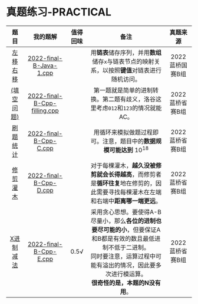 # 真题练习-PRACTICAL

| 题目 | 我的题解 | 值得回味 | 备注 | 真题来源 |
|:---:|:---:|:---:|:---:|:---:|
|[左移右移](https://www.lanqiao.cn/problems/2219/learning/)|[2022-final-B-Java-1.cpp](./2022-final-B-Java-1.cpp)|  | 用**链表**储存序列，并用**数组**储存`x`与链表节点的映射关系，以按照**键值**对链表进行随机访问。 | 2022蓝桥国赛B组 |
|[(填空问题)](https://www.luogu.com.cn/problem/P8771)|[2022-final-B-Cpp-filling.cpp](./2022-final-B-Cpp-filling.cpp)|  | 第一题就是简单的进制转换。第二题有歧义，洛谷这里考虑`012`和`123`的情况就能AC。 | 2022蓝桥省赛B组 |
|[刷题统计](https://www.luogu.com.cn/problem/P8780)|[2022-final-B-Cpp-C.cpp](./2022-final-B-Cpp-C.cpp)|  | 用循环来模拟做题过程即可。注意，题目中的**数据规模可能达到** $10^{18}$ | 2022蓝桥省赛B组 |
|[修剪灌木](https://www.luogu.com.cn/problem/P8781)|[2022-final-B-Cpp-D.cpp](./2022-final-B-Cpp-D.cpp)|  | 对于每棵灌木，**越久没被修剪就会长得越高**，而修剪者是**循环往复**地在修剪的，因此需要寻找每棵灌木在左端和右端中**距离哪一端更远**。 | 2022蓝桥省赛B组 |
|[X进制减法](https://www.luogu.com.cn/problem/P8782)|[2022-final-B-Cpp-E.cpp](./2022-final-B-Cpp-E.cpp)| 0.5√ | 采用贪心思想。要使得A-B尽量小，那么**各位的进制也要尽可能的小**，但要保证A和B都是有效的数且最低进制不低于二进制。<br>同时要注意，运算过程中可能有溢出的情况，因此要多次进行模运算。<br>**很奇怪的是，本题的N没有用**。 | 2022蓝桥省赛B组 |

